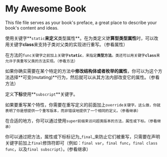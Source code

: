 # My Awesome Book

This file file serves as your book's preface, a great place to describe your book's content and ideas.

使用关键字**`static`**来定义**类型属性**。在为类定义**计算型类型属性**时，可以改用关键字**class**来支持子类对父类的实现进行重写。（参看属性）

在方法的`func关键字之前加上关键字`**`static`**`，来指定`**`类型方法`**`。类还可以用关键字`**`class`**`来允许子类重写父类的方法实现。（参看方法）`

如果你确实需要在某个特定的方法中**修改结构体或者枚举的属性**，你可以为这个方法选择**可变\(mutating\)**行为，然后就可以从其方法内部改变它的属性。（参看方法）

定义**下标**使用**`subscript`**关键字。

如果要重写某个特性，你需要在重写定义的前面加上`override关键字。这么做，你就表明了你是想提供一个重写版本，而非错误地提供了一个相同的定义。（参看继承）`

在合适的地方，你可以通过使用`super前缀来访问超类版本的方法，属性或下标。（参看继承）`

你可以通过把方法，属性或下标标记为_`final`_来防止它们被重写，只需要在声明关键字前加上`final`修饰符即可（例如：`final var`，`final func`，`final class func`，以及`final subscript`）。\(参看继承）

